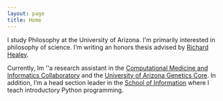 ```yaml
---
layout: page
title: Home
---
```

I study Philosophy at the University of Arizona. I'm primarily interested in philosophy of science. I’m writing an honors thesis advised by [Richard Healey](http://www.u.arizona.edu/~rhealey/).

Currently, Im ''a research assistant in the [Computational Medicine and Informatics Collaboratory](https://com-in.collab.arizona.edu/) and the [University of Arizona Genetics Core](https://uagc.arl.arizona.edu/). In addition, I’m a head section leader in the [School of Information](https://ischool.arizona.edu/) where I teach introductory Python programming.

